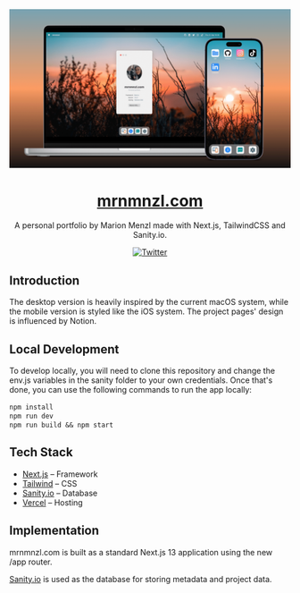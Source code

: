 <a href="https://mrnmnzl.com">
  <img alt="MRNMNZL Portfolio - A personal portfolio by Marion Menzl" src="hero-image.png">
  <h1 align="center">mrnmnzl.com</h1>
</a>

<p align="center">
  A personal portfolio by Marion Menzl made with Next.js, TailwindCSS and Sanity.io. 
</p>

<p align="center">
  <a href="https://twitter.com/mrnmnzl">
    <img src="https://img.shields.io/twitter/follow/mrnmnzl?style=flat&label=%40mrnmnzl&logo=twitter&color=0bf&logoColor=fff" alt="Twitter" />
  </a>
</p>

## Introduction

The desktop version is heavily inspired by the current macOS system, while the mobile version is styled like the iOS system. The project pages' design is influenced by Notion.

## Local Development

To develop locally, you will need to clone this repository and change the env.js variables in the sanity folder to your own credentials.
Once that's done, you can use the following commands to run the app locally:

```
npm install
npm run dev
npm run build && npm start
```

## Tech Stack

- [Next.js](https://nextjs.org/) – Framework
- [Tailwind](https://tailwindcss.com/) – CSS
- [Sanity.io](https://sanity.io/) – Database
- [Vercel](https://vercel.com/) – Hosting

## Implementation

mrnmnzl.com is built as a standard Next.js 13 application using the new /app router.

[Sanity.io](https://www.sanity.io/) is used as the database for storing metadata and project data.
